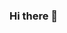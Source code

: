 ### Hi there 👋

<!--
**niamhmadden23/niamhmadden23** is a ✨ _special_ ✨ repository because its `README.md` (this file) appears on your GitHub profile.

Here are some ideas to get you started:

- 🔭 I’m currently working as a Application Developer at Accenture 
- 🌱 I’m currently learning React
- 👩🏻‍💻 I’m looking to collaborate on full stack projects
- 📫 How to reach me: niamhmadden15@gmail.com
- ⚡ Other hobbies: Reading and Muay Thai 
-->
